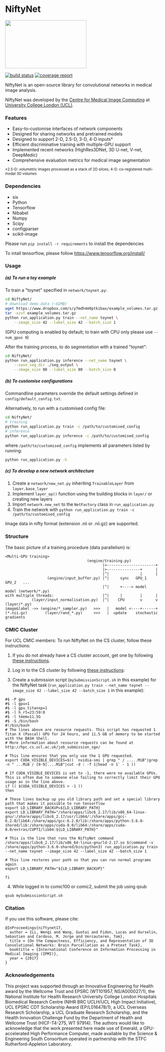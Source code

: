 # NiftyNet
<img src="https://cmiclab.cs.ucl.ac.uk/CMIC/NiftyNet/raw/master/niftynet-logo.png" width="263" height="155">

[![build status](https://cmiclab.cs.ucl.ac.uk/CMIC/NiftyNet/badges/master/build.svg)](https://cmiclab.cs.ucl.ac.uk/CMIC/NiftyNet/commits/master)
[![coverage report](https://cmiclab.cs.ucl.ac.uk/CMIC/NiftyNet/badges/master/coverage.svg)](https://cmiclab.cs.ucl.ac.uk/CMIC/NiftyNet/commits/master)

NiftyNet is an open-source library for convolutional networks in medical image analysis.

NiftyNet was developed by the [Centre for Medical Image Computing][cmic] at
[University College London (UCL)][ucl].

### Features
* Easy-to-customise interfaces of network components
* Designed for sharing networks and pretrained models
* Designed to support 2-D, 2.5-D, 3-D, 4-D inputs*
* Efficient discriminative training with multiple-GPU support
* Implemented recent networks (HighRes3DNet, 3D U-net, V-net, DeepMedic)
* Comprehensive evaluation metrics for medical image segmentation

 <sup>*2.5-D: volumetric images processed as a stack of 2D slices;
4-D: co-registered multi-modal 3D volumes</sup>
### Dependencies
* six
* Python
* Tensorflow
* Nibabel
* Numpy
* Scipy
* configparser
* scikit-image

Please run `pip install -r requirements` to install the dependencies

To intall tensorflow, please follow
https://www.tensorflow.org/install/


### Usage
##### (a) To run a toy example
To train a "toynet" specified in `network/toynet.py`:
``` sh
cd NiftyNet/
# download demo data (~62MB)
wget https://www.dropbox.com/s/y7mdh4m9ptkibax/example_volumes.tar.gz
tar -xzvf example_volumes.tar.gz
python run_application.py train --net_name toynet \
    --image_size 42 --label_size 42 --batch_size 1
```
(GPU computing is enabled by default; to train with CPU only please use `--num_gpus 0`)

After the training process, to do segmentation with a trained "toynet":
``` sh
cd NiftyNet/
python run_application.py inference --net_name toynet \
    --save_seg_dir ./seg_output \
    --image_size 80 --label_size 80 --batch_size 8
```
##### (b) To customise configurations
Commandline parameters override the default settings defined in `config/default_config.txt`.

Alternatively, to run with a customised config file:

``` sh
cd NiftyNet/
# training
python run_application.py train -c /path/to/customised_config
# inference
python run_application.py inference -c /path/to/customised_config
```
where `/path/to/customised_config` implements all parameters listed by running:
```sh
python run_application.py -h
```

##### (c) To develop a new network architecture
1. Create a `network/new_net.py` inheriting `TrainableLayer` from `layer.base_layer`
1. Implement `layer_op()` function using the building blocks in `layer/` or creating new layers
1. Import `network.new_net` to the `NetFactory` class in `run_application.py`
1. Train the network with `python run_application.py train -c /path/to/customised_config`


Image data in nifty format (extension .nii or .nii.gz) are supported.

### Structure
The basic picture of a training procedure (data parallelism) is:
```
<Multi-GPU training>
                                     (engine/training.py)
                                            |>----------------------+
                                            |>---------------+      |
                                            |^|              |      |
                   (engine/input_buffer.py) |^|     sync   GPU_1  GPU_2   ...
                                            |^|     +----> model  model (network/*.py)
with multiple threads:                      |^|     |        |      |
            (layer/input_normalisation.py)  |^|    CPU       v      v (layer/*.py)
image&label ->> (engine/*_sampler.py)   >>>   |   model <----+------+
(*.nii.gz)        (layer/rand_*.py)     >>>   |  update    stochastic gradients
```

### CMIC Cluster
For UCL CMIC members:
To run NiftyNet on the CS cluster, follow these instructions:

1) If you do not already have a CS cluster account, get one by following [these instructions](http://hpc.cs.ucl.ac.uk/account_application_form/).

2) Log in to the CS cluster by following [these instructions](http://hpc.cs.ucl.ac.uk/how_to_login/):

3) Create a submission script (```mySubmissionScript.sh``` in this example) for the NiftyNet task (```run_application.py train --net_name toynet --image_size 42 --label_size 42 --batch_size 1``` in this example):

```
#$ -P gpu
#$ -l gpu=1
#$ -l gpu_titanxp=1
#$ -l h_rt=23:59:0
#$ -l tmem=11.5G
#$ -S /bin/bash
#!/bin/bash
# The lines above are resource requests. This script has requested 1 Titan X (Pascal) GPU for 24 hours, and 11.5 GB of memory to be started with the BASH Shell. 
# More information about resource requests can be found at http://hpc.cs.ucl.ac.uk/job_submission_sge/

# This line ensures that you only use the 1 GPU requested. 
export CUDA_VISIBLE_DEVICES=$(( `nvidia-smi | grep " / .....MiB"|grep -n " ...MiB / [0-9]....MiB"|cut -d : -f 1|head -n 1` - 1 ))

# If CUDA_VISIBLE_DEVICES is set to -1, there were no available GPUs. This is often due to someone else failing to correctly limit their GPU usage as in the line above.
if (( $CUDA_VISIBLE_DEVICES > -1 ))
then

# These lines backup up you old library path and set a special library path that makes it possible to run tensorflow
export LD_LIBRARY_BACKUP=${LD_LIBRARY_PATH}
export LD_LIBRARY_PATH="/share/apps/libc6_2.17/lib/x86_64-linux-gnu/:/share/apps/libc6_2.17/usr/lib64/:/share/apps/gcc-6.2.0/lib64:/share/apps/gcc-6.2.0/lib:/share/apps/python-3.6.0-shared/lib:/share/apps/cuda-8.0/lib64:/share/apps/cuda-8.0/extras/CUPTI/lib64:${LD_LIBRARY_PATH}" 

# This is the line that runs the NiftyNet command
/share/apps/libc6_2.17/lib/x86_64-linux-gnu/ld-2.17.so $(command -v /share/apps/python-3.6.0-shared/bin/python3) run_application.py train --net_name toynet --image_size 42 --label_size 42 --batch_size 1

# This line restores your path so that you can run normal programs again
export LD_LIBRARY_PATH="${LD_LIBRARY_BACKUP}"

fi
```

4) While logged in to comic100 or comic2, submit the job using qsub

```
qsub mySubmissionScript.sh
```

### Citation
If you use this software, please cite:
```
@InProceedings{niftynet17,
  author = {Li, Wenqi and Wang, Guotai and Fidon, Lucas and Ourselin, Sebastien and Cardoso, M. Jorge and Vercauteren, Tom},
  title = {On the Compactness, Efficiency, and Representation of 3D Convolutional Networks: Brain Parcellation as a Pretext Task},
  booktitle = {International Conference on Information Processing in Medical Imaging (IPMI)},
  year = {2017}
}
```


### Acknowledgements
This project was supported through an Innovative Engineering for Health award by
the Wellcome Trust and EPSRC (WT101957, NS/A000027/1), the National Institute
for Health Research University College London Hospitals Biomedical Research
Centre (NIHR BRC UCLH/UCL High Impact Initiative), UCL EPSRC CDT Scholarship
Award (EP/L016478/1), a UCL Overseas Research Scholarship, a UCL Graduate
Research Scholarship, and the Health Innovation Challenge Fund by the
Department of Health and Wellcome Trust (HICF-T4-275, WT 97914). The authors
would like to acknowledge that the work presented here made use of Emerald, a
GPU-accelerated High Performance Computer, made available by the Science &
Engineering South Consortium operated in partnership with the STFC
Rutherford-Appleton Laboratory.

[cmic]: http://cmic.cs.ucl.ac.uk
[ucl]: http://www.ucl.ac.uk

